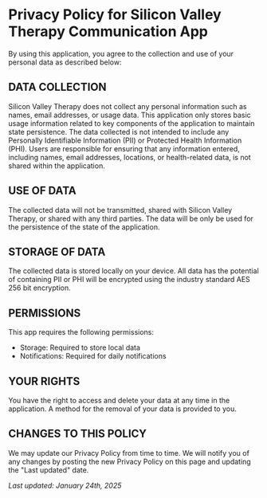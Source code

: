 # Privacy Policy for Silicon Valley Therapy Communication App

By using this application, you agree to the collection and use of your personal data as described below:

## DATA COLLECTION
Silicon Valley Therapy does not collect any personal information such as names, email addresses, or usage data. This application only stores basic usage information related to key components of the application to maintain state persistence. The data collected is not intended to include any Personally Identifiable Information (PII) or Protected Health Information (PHI). Users are responsible for ensuring that any information entered, including names, email addresses, locations, or health-related data, is not shared within the application.

## USE OF DATA
The collected data will not be transmitted, shared with Silicon Valley Therapy, or shared with any third parties. The data will be only be used for the persistence of the state of the application.

## STORAGE OF DATA
The collected data is stored locally on your device. All data has the potential of containing PII or PHI will be encrypted using the industry standard AES 256 bit encryption.

## PERMISSIONS
This app requires the following permissions:
- Storage: Required to store local data
- Notifications: Required for daily notifications


## YOUR RIGHTS
You have the right to access and delete your data at any time in the application. A method for the removal of your data is provided to you.

## CHANGES TO THIS POLICY
We may update our Privacy Policy from time to time. We will notify you of any changes by posting the new Privacy Policy on this page and updating the "Last updated" date.


*Last updated: January 24th, 2025*
